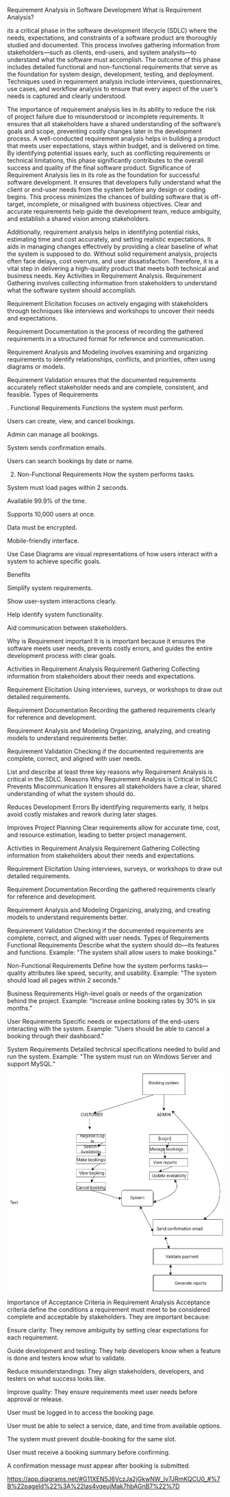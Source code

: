 Requirement Analysis in Software Development
What is Requirement Analysis?

its a critical phase in the software development lifecycle (SDLC) where the needs, expectations, and constraints of a software product are thoroughly studied and documented. This process involves gathering information from stakeholders—such as clients, end-users, and system analysts—to understand what the software must accomplish. The outcome of this phase includes detailed functional and non-functional requirements that serve as the foundation for system design, development, testing, and deployment. Techniques used in requirement analysis include interviews, questionnaires, use cases, and workflow analysis to ensure that every aspect of the user’s needs is captured and clearly understood.

The importance of requirement analysis lies in its ability to reduce the risk of project failure due to misunderstood or incomplete requirements. It ensures that all stakeholders have a shared understanding of the software’s goals and scope, preventing costly changes later in the development process. A well-conducted requirement analysis helps in building a product that meets user expectations, stays within budget, and is delivered on time. By identifying potential issues early, such as conflicting requirements or technical limitations, this phase significantly contributes to the overall success and quality of the final software product.
Significance of Requirement Analysis lies in its role as the foundation for successful software development. It ensures that developers fully understand what the client or end-user needs from the system before any design or coding begins. This process minimizes the chances of building software that is off-target, incomplete, or misaligned with business objectives. Clear and accurate requirements help guide the development team, reduce ambiguity, and establish a shared vision among stakeholders.

Additionally, requirement analysis helps in identifying potential risks, estimating time and cost accurately, and setting realistic expectations. It aids in managing changes effectively by providing a clear baseline of what the system is supposed to do. Without solid requirement analysis, projects often face delays, cost overruns, and user dissatisfaction. Therefore, it is a vital step in delivering a high-quality product that meets both technical and business needs.
Key Activities in Requirement Analysis.
Requirement Gathering involves collecting information from stakeholders to understand what the software system should accomplish.

Requirement Elicitation focuses on actively engaging with stakeholders through techniques like interviews and workshops to uncover their needs and expectations.

Requirement Documentation is the process of recording the gathered requirements in a structured format for reference and communication.

Requirement Analysis and Modeling involves examining and organizing requirements to identify relationships, conflicts, and priorities, often using diagrams or models.

Requirement Validation ensures that the documented requirements accurately reflect stakeholder needs and are complete, consistent, and feasible.
Types of Requirements

. Functional Requirements
Functions the system must perform.


Users can create, view, and cancel bookings.

Admin can manage all bookings.

System sends confirmation emails.

Users can search bookings by date or name.

2. Non-Functional Requirements
How the system performs tasks.


System must load pages within 2 seconds.

Available 99.9% of the time.

Supports 10,000 users at once.

Data must be encrypted.

Mobile-friendly interface.

Use Case Diagrams are visual 
representations of how users interact with a system to achieve specific goals.

Benefits

Simplify system requirements.

Show user-system interactions clearly.

Help identify system functionality.

Aid communication between stakeholders.

Why is Requirement important
It is  is important because it ensures the software meets user needs, prevents costly errors, and guides the entire development process with clear goals.

Activities in Requirement Analysis 
Requirement Gathering
Collecting information from stakeholders about their needs and expectations.

Requirement Elicitation
Using interviews, surveys, or workshops to draw out detailed requirements.

Requirement Documentation
Recording the gathered requirements clearly for reference and development.

Requirement Analysis and Modeling
Organizing, analyzing, and creating models to understand requirements better.

Requirement Validation
Checking if the documented requirements are complete, correct, and aligned with user needs.


List and describe at least three key reasons why Requirement Analysis is critical in the SDLC.
Reasons Why Requirement Analysis is Critical in SDLC
Prevents Miscommunication
It ensures all stakeholders have a clear, shared understanding of what the system should do.

Reduces Development Errors
By identifying requirements early, it helps avoid costly mistakes and rework during later stages.

Improves Project Planning
Clear requirements allow for accurate time, cost, and resource estimation, leading to better project management.

Activities in Requirement Analysis
Requirement Gathering
Collecting information from stakeholders about their needs and expectations.

Requirement Elicitation
Using interviews, surveys, or workshops to draw out detailed requirements.

Requirement Documentation
Recording the gathered requirements clearly for reference and development.

Requirement Analysis and Modeling
Organizing, analyzing, and creating models to understand requirements better.

Requirement Validation
Checking if the documented requirements are complete, correct, and aligned with user needs.
Types of Requirements
Functional Requirements
Describe what the system should do—its features and functions.
Example: "The system shall allow users to make bookings."

Non-Functional Requirements
Define how the system performs tasks—quality attributes like speed, security, and usability.
Example: "The system should load all pages within 2 seconds."

Business Requirements
High-level goals or needs of the organization behind the project.
Example: "Increase online booking rates by 30% in six months."

User Requirements
Specific needs or expectations of the end-users interacting with the system.
Example: "Users should be able to cancel a booking through their dashboard."

System Requirements
Detailed technical specifications needed to build and run the system.
Example: "The system must run on Windows Server and support MySQL."








![My cool image](alx-booking-uc.png)

Importance of Acceptance Criteria in Requirement Analysis
Acceptance criteria define the conditions a requirement must meet to be considered complete and acceptable by stakeholders. They are important because:

Ensure clarity: They remove ambiguity by setting clear expectations for each requirement.

Guide development and testing: They help developers know when a feature is done and testers know what to validate.

Reduce misunderstandings: They align stakeholders, developers, and testers on what success looks like.

Improve quality: They ensure requirements meet user needs before approval or release.

User must be logged in to access the booking page.

User must be able to select a service, date, and time from available options.

The system must prevent double-booking for the same slot.

User must receive a booking summary before confirming.

A confirmation message must appear after booking is submitted.



















https://app.diagrams.net/#G11XEN5J6VczJa2jGkwNW_Iv7JRmKQCU0_#%7B%22pageId%22%3A%22las4vqeujMak7hbAGnB7%22%7D


























